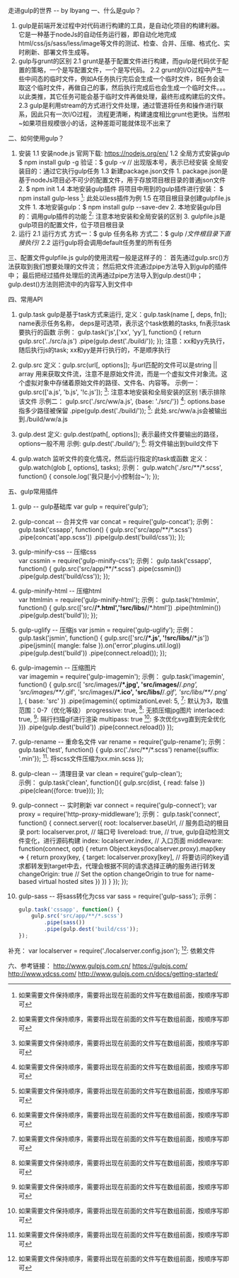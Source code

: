 走进gulp的世界 -- by lbyang
一、什么是gulp？
1. gulp是前端开发过程中对代码进行构建的工具，是自动化项目的构建利器。
   它是一种基于nodeJs的自动任务运行器，即自动化地完成html/css/js/sass/less/image等文件的测试、检查、合并、压缩、格式化、实时刷新、部署文件生成等。
2. gulp与grunt的区别
    2.1 grunt是基于配置文件进行构建，而gulp是代码优于配置的策略，一个是写配置文件，一个是写代码。
    2.2 grunt的I/O过程中产生一些中间态的临时文件，例如A任务执行完后会生成一个临时文件，B任务会读取这个临时文件，再做自己的事，然后执行完成后也会生成一个临时文件。。。
        以此类推，其它任务可能会基于临时文件再做处理，最终形成构建后的文件。
    2.3 gulp是利用stream的方式进行文件处理，通过管道将任务和操作进行联系，因此只有一次I/O过程，
        流程更清晰，构建速度相比grunt也更快。当然啦~如果项目规模很小的话，这种差距可能就体现不出来了

二、如何使用gulp？
1. 安装
    1.1 安装node.js
            官网下载: https://nodejs.org/en/
    1.2 全局方式安装gulp
            $ npm install gulp -g
            验证：$ gulp -v  // 出现版本号，表示已经安装
            全局安装目的：通过它执行gulp任务
    1.3 新建package.json文件
            1. package.json是基于nodeJs项目必不可少的配置文件，用于存放项目根目录的普通json文件
            2. $ npm init
    1.4 本地安装gulp插件
            将项目中用到的gulp插件进行安装：
            $ npm install gulp-less                               [^_^]: 此处以less插件为例
    1.5 在项目根目录创建gulpfile.js文件
            1. 本地安装gulp：$ npm install gulp --save-dev
            2. 本地安装gulp目的：调用gulp插件的功能               [^_^]: 注意本地安装和全局安装的区别
            3. gulpfile.js是gulp项目的配置文件，位于项目根目录
2. 运行
    2.1 运行方式
        方式一：$ gulp 任务名称
        方式二：$ gulp /*文件根目录下直接执行*/
    2.2 运行gulp将会调用default任务里的所有任务

三、配置文件gulpfile.js
    gulp的使用流程一般是这样子的：
        首先通过gulp.src()方法获取到我们想要处理的文件流；
        然后把文件流通过pipe方法导入到gulp的插件中；
        最后把经过插件处理后的流再通过pipe方法导入到gulp.dest()中；
        gulp.dest()方法则把流中的内容写入到文件中

四、常用API
1. gulp.task
    gulp是基于task方式来运行,
    定义：gulp.task(name [, deps, fn]); 
        name表示任务名称，
        deps是可选项，表示这个task依赖的tasks,
        fn表示task要执行的函数
    示例：
        gulp.task('js',['xx', 'yy'], function() {
            return gulp.src('../src/a.js')
                       .pipe(gulp.dest('./build/'));
        });
    注意：xx和yy先执行，随后执行js的task;
          xx和yy是并行执行的，不是顺序执行

2. gulp.src
    定义：gulp.src(url[, options]);
        与url匹配的文件可以是string || array
    用来获取文件流，注意不是原始文件流，而是一个虚拟文件对象流。这个虚拟对象中存储着原始文件的路径、文件名、内容等。
    示例一：
        gulp.src(['a.js', 'b.js', '!c.js']);                    [^_^]: 注意本地安装和全局安装的区别 !表示排除该文件
    示例二：
        gulp.src('./src/ww/a.js', {base: './src/'})             [^_^]: options.base指多少路径被保留
            .pipe(gulp.dest('./build/'));                       [^_^]: 此处.src/ww/a.js会被输出到./build/ww/a.js
    [^_^]: 如果需要文件保持顺序，需要将出现在前面的文件写在数组前面，按顺序写即可

3. gulp.dest
    定义: gulp.dest(path[, options]);
    表示最终文件要输出的路径，options一般不用
    示例:
        gulp.dest('./build/');                                  [^_^]: 将文件输出到build文件下

4. gulp.watch
    监听文件的变化情况，然后运行指定的task或函数
    定义：gulp.watch(glob [, options], tasks);
    示例：
        gulp.watch('./src/**/*.scss', function() {
            console.log('我只是小小控制台~');
        });

五、gulp常用插件
1. gulp -- gulp基础库
    var gulp = require('gulp');

2. gulp-concat -- 合并文件
    var concat = require('gulp-concat');
    示例：
        gulp.task('cssapp', function() {
            gulp.src('src/app/**/*.scss')
                .pipe(concat('app.scss'))
                .pipe(gulp.dest('build/css'));
        });

3. gulp-minify-css -- 压缩css                 
    var cssmin = require('gulp-minify-css'); 
    示例：
        gulp.task('cssapp', function() {
            gulp.src('src/app/**/*.scss')
                .pipe(cssmin())
                .pipe(gulp.dest('build/css'));
        });

4. gulp-minify-html -- 压缩html           
    var htmlmin = require('gulp-minify-html');
    示例：
        gulp.task('htmlmin', function() {
            gulp.src(['src/**/*.html','!src/libs/**/*.html'])
                .pipe(htmlmin())
                .pipe(gulp.dest('build'));
        });  

5. gulp-uglify -- 压缩js
    var jsmin = require('gulp-uglify'); 
    示例：
        gulp.task('jsmin', function() {
            gulp.src(['src/**/*.js', '!src/libs/**/*.js'])
                .pipe(jsmin({
                    mangle: false
                }).on('error',plugins.util.log))
                .pipe(gulp.dest('build'))
                .pipe(connect.reload());
        }); 

6. gulp-imagemin  -- 压缩图片           
    var imagemin = require('gulp-imagemin');
    示例：
        gulp.task('imagemin', function() {
            gulp.src([
                'src/images/**/*.jpg',
                'src/images/**/*.png',
                'src/images/**/*.gif',
                'src/images/**/*.ico',
                'src/libs/**/*.gif',
                'src/libs/**/*.png'
            ], {
                base: 'src'
            })
            .pipe(imagemin({
                optimizationLevel: 5,           [^_^]:  默认为3，取值范围：0-7（优化等级）
                progressive: true,              [^_^]: 无损压缩jpg图片
                interlaced: true,               [^_^]: 隔行扫描gif进行渲染
                multipass: true                 [^_^]: 多次优化svg直到完全优化
            }))
            .pipe(gulp.dest('build'))
            .pipe(connect.reload())
        });

7. gulp-rename -- 重命名文件
    var rename = require('gulp-rename');
    示例： 
        gulp.task('test', function() {
            gulp.src('./src/**/*.scss')
            rename({suffix: '.min'});           [^_^]: 将scss文件压缩为xx.min.scss
        });

8. gulp-clean -- 清理目录
    var clean = require('gulp-clean');  
    示例：
        gulp.task('clean', function(){
            gulp.src(dist, {
                read: false
            })
            .pipe(clean({force: true}));
        }); 

9. gulp-connect -- 实时刷新
    var connect = require('gulp-connect');
    var proxy = require('http-proxy-middleware');
    示例：
        gulp.task('connect', function() {
            connect.server({
                root: localserver.baseUrl,                      // 服务启动的根目录
                port: localserver.prot,                         // 端口号
                livereload: true,                               // true, gulp自动检测文件变化，进行源码构建
                index: localserver.index,                       // 入口页面
                middleware: function(connect, opt) {
                    return Object.keys(localserver.proxy).map(key => {
                        return proxy(key, {
                            target: localserver.proxy[key],      // 将要访问的key请求都转发到target中去，代理会根据不同的请求选择正确的服务进行转发 
                            changeOrigin: true                   // Set the option changeOrigin to true for name-based virtual hosted sites
                        })
                    })
                }
            });
        });

10. gulp-sass -- 将sass转化为css
    var sass = require('gulp-sass');
    示例：
    ```javascript
    gulp.task('cssapp', function() {
        gulp.src('src/app/**/*.scss')
            .pipe(sass())
            .pipe(gulp.dest('build/css'));
    });
    ```

补充：
    var localserver = require('./localserver.config.json');     [^_^]: 依赖文件

六、参考链接：
http://www.gulpjs.com.cn/
https://gulpjs.com/
http://www.ydcss.com/
http://www.gulpjs.com.cn/docs/getting-started/